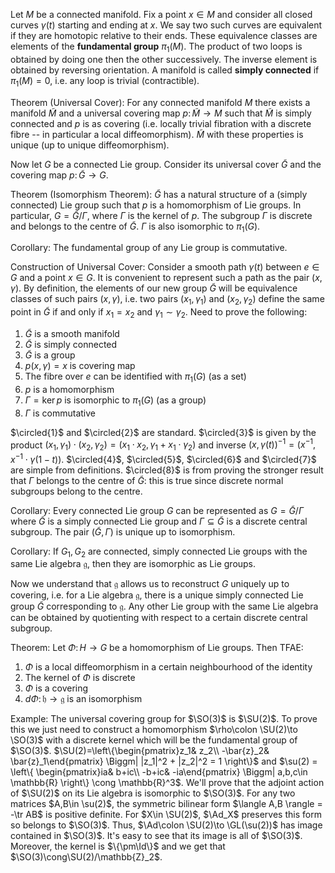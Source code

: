 Let $M$ be a connected manifold. Fix a point $x\in M$ and consider all closed curves $\gamma(t)$ starting and ending at $x$. We say two such curves are equivalent if they are homotopic relative to their ends. These equivalence classes are elements of the **fundamental group** $\pi_1(M)$. The product of two loops is obtained by doing one then the other successively. The inverse element is obtained by reversing orientation. A manifold is called **simply connected** if $\pi_1(M)=0$, i.e. any loop is trivial (contractible). 

Theorem (Universal Cover):
For any connected manifold $M$ there exists a manifold $\widetilde{M}$ and a universal covering map $p\colon \widetilde{M}\to M$ such that $\widetilde{M}$ is simply connected and $p$ is as covering (i.e. locally trivial fibration with a discrete fibre -- in particular a local diffeomorphism). $\widetilde{M}$ with these properties is unique (up to unique diffeomorphism).

Now let $G$ be a connected Lie group. Consider its universal cover $\widetilde{G}$ and the covering map $p\colon \widetilde{G}\to G$.

Theorem (Isomorphism Theorem):
$\widetilde{G}$ has a natural structure of a (simply connected) Lie group such that $p$ is a homomorphism of Lie groups. In particular, $G = \widetilde{G}/\Gamma$, where $\Gamma$ is the kernel of $p$. The subgroup $\Gamma$ is discrete and belongs to the centre of $\widetilde{G}$. $\Gamma$ is also isomorphic to $\pi_1(G)$.

Corollary:
The fundamental group of any Lie group is commutative.

Construction of Universal Cover:
Consider a smooth path $\gamma(t)$ between $e\in G$ and a point $x\in G$. It is convenient to represent such a path as the pair $(x,\gamma)$. By definition, the elements of our new group $\widetilde{G}$ will be equivalence classes of such pairs $(x,\gamma)$, i.e. two pairs $(x_1,\gamma_1)$ and $(x_2,\gamma_2)$ define the same point in $\widetilde{G}$ if and only if $x_1=x_2$ and $\gamma_1\sim\gamma_2$. Need to prove the following:
1. $\widetilde{G}$ is a smooth manifold
2. $\widetilde{G}$ is simply connected
3. $\widetilde{G}$ is a group
4. $p(x,\gamma)=x$ is covering map
5. The fibre over $e$ can be identified with $\pi_1(G)$ (as a set)
6. $p$ is a homomorphism
7. $\Gamma=\ker p$ is isomorphic to $\pi_1(G)$ (as a group)
8. $\Gamma$ is commutative

$\circled{1}$ and $\circled{2}$ are standard. $\circled{3}$ is given by the product $(x_1,\gamma_1)\cdot (x_2,\gamma_2) = (x_1\cdot x_2, \gamma_1+x_1\cdot\gamma_2)$ and inverse $(x,\gamma(t))^{-1} = (x^{-1}, x^{-1}\cdot\gamma(1-t))$. $\circled{4}$, $\circled{5}$, $\circled{6}$ and $\circled{7}$ are simple from definitions. $\circled{8}$ is from proving the stronger result that $\Gamma$ belongs to the centre of $\widetilde{G}$: this is true since discrete normal subgroups belong to the centre.

Corollary:
Every connected Lie group $G$ can be represented as $G=\widetilde{G}/\Gamma$ where $\widetilde{G}$ is a simply connected Lie group and $\Gamma\subseteq \widetilde{G}$ is a discrete central subgroup. The pair $(\widetilde{G},\Gamma)$ is unique up to isomorphism.

Corollary:
If $G_1, G_2$ are connected, simply connected Lie groups with the same Lie algebra $\mathfrak{g}$, then they are isomorphic as Lie groups.

Now we understand that $\mathfrak{g}$ allows us to reconstruct $G$ uniquely up to covering, i.e. for a Lie algebra $\mathfrak{g}$, there is a unique simply connected Lie group $\widetilde{G}$ corresponding to $\mathfrak{g}$. Any other Lie group with the same Lie algebra can be obtained by quotienting with respect to a certain discrete central subgroup.

Theorem:
Let $\Phi\colon H\to G$ be a homomorphism of Lie groups. Then TFAE:
1. $\Phi$ is a local diffeomorphism in a certain neighbourhood of the identity
2. The kernel of $\Phi$ is discrete
3. $\Phi$ is a covering
4. $d\Phi\colon \mathfrak{h}\to \mathfrak{g}$ is an isomorphism

Example:
The universal covering group for $\SO(3)$ is $\SU(2)$. To prove this we just need to construct a homomorphism $\rho\colon \SU(2)\to \SO(3)$ with a discrete kernel which will be the fundamental group of $\SO(3)$. $\SU(2)=\left\{\begin{pmatrix}z_1& z_2\\ -\bar{z}_2& \bar{z}_1\end{pmatrix} \Biggm| |z_1|^2 + |z_2|^2 = 1 \right\}$ and $\su(2) = \left\{ \begin{pmatrix}ia& b+ic\\ -b+ic& -ia\end{pmatrix} \Biggm| a,b,c\in \mathbb{R} \right\} \cong \mathbb{R}^3$. We'll prove that the adjoint action of $\SU(2)$ on its Lie algebra is isomorphic to $\SO(3)$. For any two matrices $A,B\in \su(2)$, the symmetric bilinear form $\langle A,B \rangle = -\tr AB$ is positive definite. For $X\in \SU(2)$, $\Ad_X$ preserves this form so belongs to $\SO(3)$. Thus, $\Ad\colon \SU(2)\to \GL(\su(2))$ has image contained in $\SO(3)$. It's easy to see that its image is all of $\SO(3)$. Moreover, the kernel is $\{\pm\Id\}$ and we get that $\SO(3)\cong\SU(2)/\mathbb{Z}_2$.